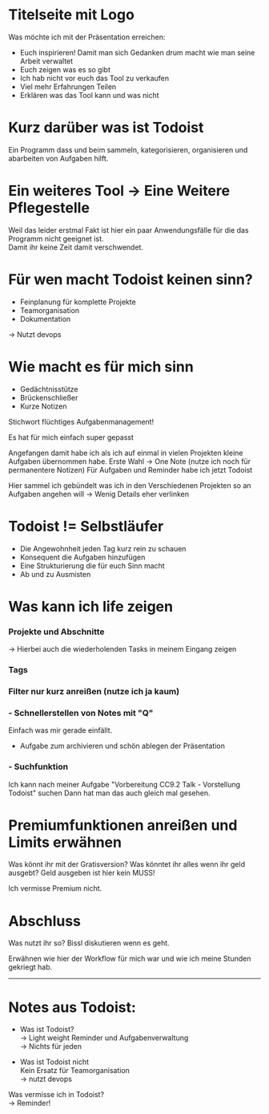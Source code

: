 
# Titelseite mit Logo

Was möchte ich mit der Präsentation erreichen:
- Euch inspirieren! 
  Damit man sich Gedanken drum macht wie man seine Arbeit verwaltet
- Euch zeigen was es so gibt
- Ich hab nicht vor euch das Tool zu verkaufen
- Viel mehr Erfahrungen Teilen
- Erklären was das Tool kann und was nicht

# Kurz darüber was ist Todoist

Ein Programm dass und beim sammeln, kategorisieren, organisieren und abarbeiten von Aufgaben hilft.


# Ein weiteres Tool -> Eine Weitere Pflegestelle

Weil das leider erstmal Fakt ist hier ein paar Anwendungsfälle für die das Programm nicht geeignet ist.  
Damit ihr keine Zeit damit verschwendet.


# Für wen macht Todoist keinen sinn?

- Feinplanung für komplette Projekte
- Teamorganisation
- Dokumentation

-> Nutzt devops


# Wie macht es für mich sinn

- Gedächtnisstütze
- Brückenschließer
- Kurze Notizen

Stichwort flüchtiges Aufgabenmanagement!


Es hat für mich einfach super gepasst

Angefangen damit habe ich als ich auf einmal in vielen Projekten kleine Aufgaben übernommen habe.
Erste Wahl -> One Note (nutze ich noch für permanentere Notizen)
Für Aufgaben und Reminder habe ich jetzt Todoist

Hier sammel ich gebündelt was ich in den Verschiedenen Projekten so an Aufgaben angehen will
-> Wenig Details eher verlinken

# Todoist != Selbstläufer

- Die Angewohnheit jeden Tag kurz rein zu schauen
- Konsequent die Aufgaben hinzufügen
- Eine Strukturierung die für euch Sinn macht
- Ab und zu Ausmisten


# Was kann ich life zeigen

### Projekte und Abschnitte

-> Hierbei auch die wiederholenden Tasks in meinem Eingang zeigen

### Tags

### Filter nur kurz anreißen (nutze ich ja kaum)

### - Schnellerstellen von Notes mit "Q"

Einfach was mir gerade einfällt.
- Aufgabe zum archivieren und schön ablegen der Präsentation

### - Suchfunktion

Ich kann nach meiner Aufgabe "Vorbereitung CC9.2 Talk - Vorstellung Todoist" suchen
Dann hat man das auch gleich mal gesehen.


# Premiumfunktionen anreißen und Limits erwähnen

Was könnt ihr mit der Gratisversion?
Was könntet ihr alles wenn ihr geld ausgebt?
Geld ausgeben ist hier kein MUSS!

Ich vermisse Premium nicht.


# Abschluss

Was nutzt ihr so?
Bissl diskutieren wenn es geht.

Erwähnen wie hier der Workflow für mich war und wie ich meine Stunden gekriegt hab.


---
# Notes aus Todoist:

- Was ist Todoist?  
    -> Light weight Reminder und Aufgabenverwaltung  
    -> Nichts für jeden
    
- Was ist Todoist nicht  
    Kein Ersatz für Teamorganisation  
    -> nutzt devops
    

Was vermisse ich in Todoist?  
-> Reminder!

